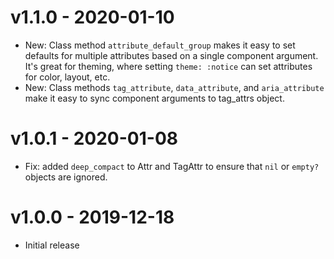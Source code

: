 # v1.1.0 - 2020-01-10

- New: Class method `attribute_default_group` makes it easy to set defaults for multiple attributes based on a single component argument. It's great for theming, where setting `theme: :notice` can set attributes for color, layout, etc.
- New: Class methods `tag_attribute`, `data_attribute`, and `aria_attribute` make it easy to sync component arguments to tag_attrs object.

# v1.0.1 - 2020-01-08

- Fix: added `deep_compact` to Attr and TagAttr to ensure that `nil` or `empty?` objects are ignored.

# v1.0.0 - 2019-12-18

- Initial release
